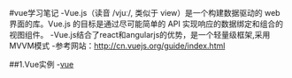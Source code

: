 #vue学习笔记
-Vue.js（读音 /vjuː/, 类似于 view）是一个构建数据驱动的 web 界面的库。Vue.js 的目标是通过尽可能简单的 API 实现响应的数据绑定和组合的视图组件。
-Vue.js结合了react和angularjs的优势，是一个轻量级框架,采用MVVM模式
-参考网站：http://cn.vuejs.org/guide/index.html

##1.Vue实例
-[vue](http://cn.vuejs.org/images/lifecycle.png)